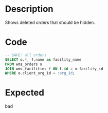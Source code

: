 # Description
Shows deleted orders that should be hidden.

# Code
```sql
-- SAFE: all orders
SELECT o.*, f.name as facility_name
FROM wms_orders o
JOIN wms_facilities f ON f.id = o.facility_id
WHERE o.client_org_id = :org_id;
```

# Expected
bad
